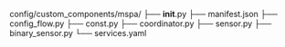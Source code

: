 config/custom_components/mspa/
├── __init__.py
├── manifest.json
├── config_flow.py
├── const.py
├── coordinator.py
├── sensor.py
├── binary_sensor.py
└── services.yaml